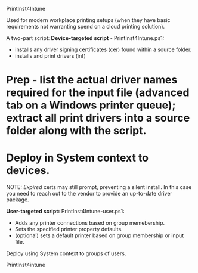PrintInst4Intune

 Used for modern workplace printing setups (when they have basic requirements not warranting spend on a cloud printing solution).
  
 A two-part script: 
 **Device-targeted script** - PrintInst4Intune.ps1:
 - installs any driver signing certificates (cer) found within a source folder.
 - installs and print drivers (inf)
 # Prep - list the actual driver names required for the input file (advanced tab on a Windows printer queue); extract all print drivers into a source folder along with the script.
 # Deploy in System context to devices.
 
 NOTE: _Expired_ certs may still prompt, preventing a silent install.  In this case you need to reach out to the vendor to provide an up-to-date driver package.

 **User-targeted script:**  PrintInst4Intune-user.ps1:
 - Adds any printer connections based on group memebership.
 - Sets the specified printer property defaults.
 - (optional) sets a default printer based on group membership or input file.

 Deploy using System context to groups of users.

PrintInst4intune

